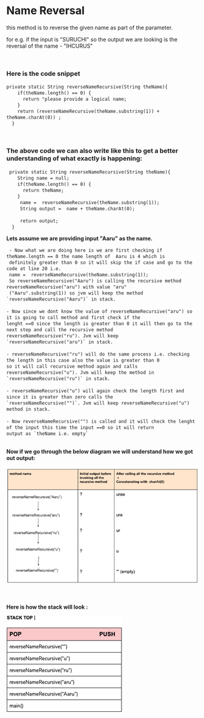 # Name Reversal
this method is to reverse the given name as part of the parameter.
<p> for e.g. if the input is "SURUCHI" so the output we are looking is the reversal of the name - "IHCURUS"</p>

<br>
<h3> Here is the code snippet </h3>

    private static String reverseNameRecursive(String theName){
        if(theName.length() == 0) {
          return "please provide a logical name;
        }
        return (reverseNameRecursive(theName.substring(1)) + theName.charAt(0)) ;
      }
 
 <br>
 <h3>The above code we can also write like this to get a better understanding of what exactly is happening:</h3>
 
     private static String reverseNameRecursive(String theName){
        String name = null;
        if(theName.length() == 0) {
          return theName;
        }
         name =  reverseNameRecursive(theName.substring(1));
         String output =  name + theName.charAt(0);

         return output;
      }

 
 <b>Lets assume we are providing input "Aaru" as the name.</b>
 
     - Now what we are doing here is we are first checking if theName.length == 0 the name length of  Aaru is 4 which is 
     definitely greater than 0 so it will skip the if case and go to the code at line 20 i.e.
     name =  reverseNameRecursive(theName.substring(1));
     So reverseNameRecursive("Aaru") is calling the recursive method reverseNameRecursive("aru") with value "aru" 
     ("Aaru".substring(1)) so jvm will keep the method `reverseNameRecursive("Aaru")` in stack.

    - Now since we dont know the value of reverseNameRecursive("aru") so it is going to call method and first check if the 
    lenght ==0 since the length is greater than 0 it will then go to the next step and call the recursive method 
    reverseNameRecursive("ru"). Jvm will keep `reverseNameRecursive("aru")` in stack.

    - reverseNameRecursive("ru") will do the same process i.e. checking the length in this case also the value is greater than 0
    so it will call recursive method again and calls reverseNameRecursive("u"). Jvm will keep the method in  
    `reverseNameRecursive("ru")` in stack.

    - reverseNameRecursive("u") will again check the length first and since it is greater than zero calls the 
    `reverseNameRecursive("")`. Jvm will keep reverseNameRecursive("u") method in stack.

    - Now reverseNameRecursive("") is called and it will check the lenght of the input this time the input ==0 so it will return
    output as `theName i.e. empty`

<br>
<b>Now if we go through the below diagram we will understand how we got out output:</b>

![](../../../../../../images/git_image_3.png)

<br><br>
<b> Here is how the stack will look : </b>


![](../../../../../../images/git_image_4.png)
 
 
  
